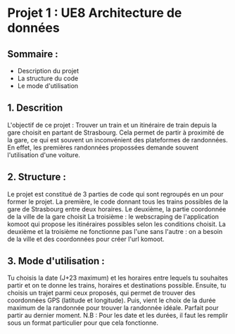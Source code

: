 

# Projet 1 : UE8 Architecture de données

## Sommaire :
 -  Description du projet 
 -  La structure du code
 - Le mode d'utilisation


## 1. Descrition
L'objectif de ce projet :
Trouver un train et un itinéraire de train depuis la gare choisit en partant de Strasbourg. Cela permet de partir à proximité de la gare, ce qui est souvent un inconvénient des plateformes de randonnées. En effet, les premières randonnées propossées demande souvent l'utilisation d'une voiture.

## 2. Structure :
Le projet est constitué de 3 parties de code qui sont regroupés en un pour former le projet.
La première, le code donnant tous les trains possibles de la gare de Strasbourg entre deux horaires.
Le deuxième, la partie coordonnée de la ville de la gare choisit
La troisième : le webscraping de l'application komoot qui propose les itinéraires possibles selon les conditions choisit.
La deuxième et la troisième ne fonctionne pas l'une sans l'autre : on a besoin de la ville et des coordonnées pour créer l'url komoot.

## 3. Mode d'utilisation :
Tu choisis la date (J+23 maximum) et les horaires entre lequels tu souhaites partir et on te donne les trains, horaires et destinations possible. Ensuite, tu choisis un trajet parmi ceux proposés, qui permet de trouver des coordonnées GPS (latitude et longitude).  Puis, vient le choix de la durée maximum de la randonnée pour trouver la randonnée idéale. Parfait pour partir au dernier moment.
N.B : Pour les date et les durées, il faut les remplir sous un format particulier pour que cela fonctionne.
